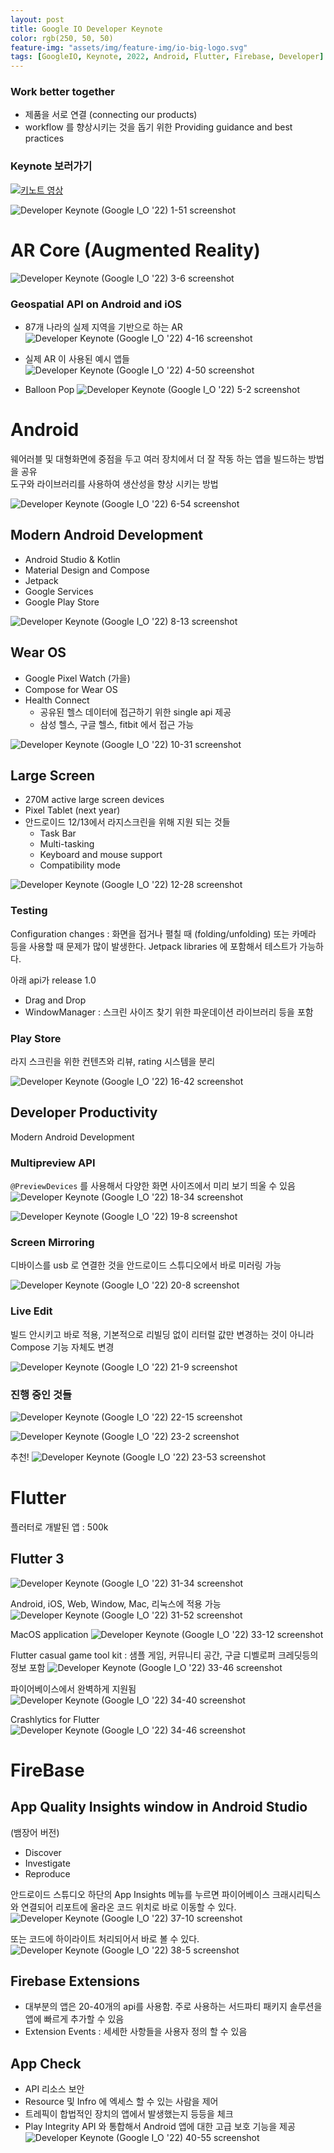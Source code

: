 ```yaml
---
layout: post
title: Google IO Developer Keynote
color: rgb(250, 50, 50)
feature-img: "assets/img/feature-img/io-big-logo.svg"
tags: [GoogleIO, Keynote, 2022, Android, Flutter, Firebase, Developer]
---
```

### Work better together 
 - 제품을 서로 연결 (connecting our products) 
 - workflow 를 향상시키는 것을 돕기 위한 Providing guidance and best practices 

### Keynote 보러가기 
[![키노트 영상](http://img.youtube.com/vi/qBkyU1TJKDg/0.jpg)](https://youtu.be/qBkyU1TJKDg?t=0s)

![Developer Keynote (Google I_O '22) 1-51 screenshot](https://user-images.githubusercontent.com/360685/169647324-cd546bc8-11a1-4dba-97a5-63f5056778ad.png)

# AR Core (Augmented Reality)

![Developer Keynote (Google I_O '22) 3-6 screenshot](https://user-images.githubusercontent.com/360685/169647665-ea39e6c0-c37a-44f8-80b2-fe1a365d0ca6.png)

### Geospatial API on Android and iOS
- 87개 나라의 실제 지역을 기반으로 하는 AR
![Developer Keynote (Google I_O '22) 4-16 screenshot](https://user-images.githubusercontent.com/360685/169648123-8355c652-df50-4f7f-b039-9f01d56292d6.png)

- 실제 AR 이 사용된 예시 앱들 
![Developer Keynote (Google I_O '22) 4-50 screenshot](https://user-images.githubusercontent.com/360685/169648144-010c04b8-4492-4991-8b8b-6e117caa74d9.png)

- Balloon Pop
![Developer Keynote (Google I_O '22) 5-2 screenshot](https://user-images.githubusercontent.com/360685/169648167-29e1b075-252c-4223-9dfa-d9247067d656.png)

# Android 
웨어러블 및 대형화면에 중점을 두고 여러 장치에서 더 잘 작동 하는 앱을 빌드하는 방법을 공유  
도구와 라이브러리를 사용하여 생산성을 향상 시키는 방법 

![Developer Keynote (Google I_O '22) 6-54 screenshot](https://user-images.githubusercontent.com/360685/169648175-a4f06b36-e981-4fd3-b78f-4a0fcf180bc8.png)

## Modern Android Development 
- Android Studio & Kotlin
- Material Design and Compose 
- Jetpack 
- Google Services
- Google Play Store 

![Developer Keynote (Google I_O '22) 8-13 screenshot](https://user-images.githubusercontent.com/360685/169648244-b09196f1-9c90-4bee-b255-15b7bad4013e.png)

## Wear OS 
- Google Pixel Watch (가을)
- Compose for Wear OS 
- Health Connect
    - 공유된 헬스 데이터에 접근하기 위한 single api 제공 
    - 삼성 헬스, 구글 헬스, fitbit 에서 접근 가능 

![Developer Keynote (Google I_O '22) 10-31 screenshot](https://user-images.githubusercontent.com/360685/169648495-36ff69ce-52f2-42ba-9dd7-2192f0f39a41.png)

## Large Screen 
- 270M active large screen devices 
- Pixel Tablet (next year) 
- 안드로이드 12/13에서 라지스크린을 위해 지원 되는 것들
    - Task Bar
    - Multi-tasking
    - Keyboard and mouse support
    - Compatibility mode

![Developer Keynote (Google I_O '22) 12-28 screenshot](https://user-images.githubusercontent.com/360685/169648532-faaf8850-b911-48d7-b586-14ba0f35d1af.png)

### Testing 
Configuration changes : 화면을 접거나 펼칠 때 (folding/unfolding) 또는 카메라 등을 사용할 때 문제가 많이 발생한다. Jetpack libraries 에 포함해서 테스트가 가능하다. 

아래 api가 release 1.0  
- Drag and Drop 
- WindowManager : 스크린 사이즈 찾기 위한 파운데이션 라이브러리 등을 포함

### Play Store
라지 스크린을 위한 컨텐츠와 리뷰, rating 시스템을 분리 

![Developer Keynote (Google I_O '22) 16-42 screenshot](https://user-images.githubusercontent.com/360685/169648838-f01b47ff-00ab-4794-8312-1afe31d5def3.png)

## Developer Productivity
Modern Android Development 

### Multipreview API 
`@PreviewDevices` 를 사용해서 다양한 화면 사이즈에서 미리 보기 띄울 수 있음
![Developer Keynote (Google I_O '22) 18-34 screenshot](https://user-images.githubusercontent.com/360685/169648860-5e2e53e8-b34f-4279-8dec-338cd1c9a854.png)

![Developer Keynote (Google I_O '22) 19-8 screenshot](https://user-images.githubusercontent.com/360685/169648939-8443182a-6aeb-42b7-b4c9-5e41ad742b49.png)

### Screen Mirroring
디바이스를 usb 로 연결한 것을 안드로이드 스튜디오에서 바로 미러링 가능

![Developer Keynote (Google I_O '22) 20-8 screenshot](https://user-images.githubusercontent.com/360685/169648968-15ddae00-af17-41b9-9825-8159d9d4c714.png)

### Live Edit
빌드 안시키고 바로 적용, 기본적으로 리빌딩 없이 리터럴 값만 변경하는 것이 아니라 Compose 기능 자체도 변경

![Developer Keynote (Google I_O '22) 21-9 screenshot](https://user-images.githubusercontent.com/360685/169649020-232cc4bf-ab35-4cb2-9614-829aa3c09277.png)

### 진행 중인 것들 

![Developer Keynote (Google I_O '22) 22-15 screenshot](https://user-images.githubusercontent.com/360685/169649198-b8bde46b-35d6-4e4a-b8ad-cf044da5139b.png)

![Developer Keynote (Google I_O '22) 23-2 screenshot](https://user-images.githubusercontent.com/360685/169649046-4a7e9de7-d833-4931-8257-6f3300ec4c5c.png)

추천! 
![Developer Keynote (Google I_O '22) 23-53 screenshot](https://user-images.githubusercontent.com/360685/169649078-19e2ab9d-baab-41ee-b36e-6ff47b79edcd.png)

# Flutter 
플러터로 개발된 앱 : 500k

## Flutter 3
![Developer Keynote (Google I_O '22) 31-34 screenshot](https://user-images.githubusercontent.com/360685/169649115-0c292574-393b-4553-bb43-3962063ee4a3.png)

Android, iOS, Web, Window, Mac, 리눅스에 적용 가능 
![Developer Keynote (Google I_O '22) 31-52 screenshot](https://user-images.githubusercontent.com/360685/169649259-88782a6a-49b7-4039-b941-49169a8d8483.png)


MacOS application
![Developer Keynote (Google I_O '22) 33-12 screenshot](https://user-images.githubusercontent.com/360685/169649274-40d9f7a4-c30b-4b70-8d4e-fc8eaace2acf.png)

Flutter casual game tool kit : 샘플 게임, 커뮤니티 공간, 구글 디벨로퍼 크레딧등의 정보 포함 
![Developer Keynote (Google I_O '22) 33-46 screenshot](https://user-images.githubusercontent.com/360685/169649296-45947522-f231-4d3c-bb40-d2ce6584d6b9.png)

파이어베이스에서 완벽하게 지원됨 
![Developer Keynote (Google I_O '22) 34-40 screenshot](https://user-images.githubusercontent.com/360685/169649348-7b9e45eb-2c63-4a41-9a2c-fdcf8a83a24e.png)

Crashlytics for Flutter
![Developer Keynote (Google I_O '22) 34-46 screenshot](https://user-images.githubusercontent.com/360685/169649372-4063444d-d60a-4cd0-9b6d-c9a8c7670a5b.png)


# FireBase

## App Quality Insights window in Android Studio 
(뱀장어 버전)
- Discover
- Investigate
- Reproduce 

안드로이드 스튜디오 하단의 App Insights 메뉴를 누르면 파이어베이스  크래시리틱스와 연결되어 리포트에 올라온 코드 위치로 바로 이동할 수 있다.  
![Developer Keynote (Google I_O '22) 37-10 screenshot](https://user-images.githubusercontent.com/360685/169649392-586f268e-41dc-470c-a3d3-4bb0dc0c7c10.png)

또는 코드에 하이라이트 처리되어서 바로 볼 수 있다. 
![Developer Keynote (Google I_O '22) 38-5 screenshot](https://user-images.githubusercontent.com/360685/169649449-ec3bbd06-9684-431d-86f1-78aaadbfb856.png)

## Firebase Extensions 
- 대부분의 앱은 20-40개의 api를 사용함. 주로 사용하는 서드파티 패키지 솔루션을 앱에 빠르게 추가할 수 있음 
- Extension Events : 세세한 사항들을 사용자 정의 할 수 있음 

## App Check
- API 리소스 보안 
- Resource 및 Infro 에 엑세스 할 수 있는 사람을 제어 
- 트레픽이 합법적인 장치의 앱에서 발생했는지 등등을 체크
- Play Integrity API 와 통합해서 Android 앱에 대한 고급 보호 기능을 제공 
![Developer Keynote (Google I_O '22) 40-55 screenshot](https://user-images.githubusercontent.com/360685/169649515-840d994a-38a1-45e4-9e1a-45c2f547827c.png)

